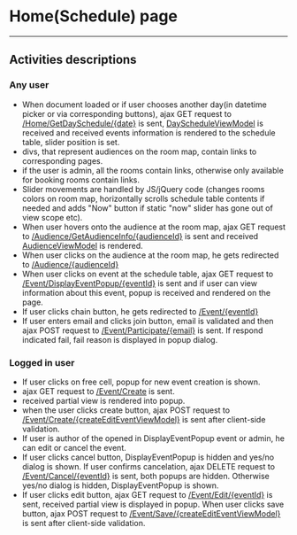 # Home(Schedule) page
___
## Activities descriptions
### Any user
* When document loaded or if user chooses another day(in datetime picker or via corresponding buttons),
ajax GET request to
[/Home/GetDaySchedule/{date}](controllers/home_controller.md#get_dayschedule)
is sent,
[DayScheduleViewModel](https://github.com/anshox/AudienceBooking/blob/contracts-definitions/Booking/Booking.Web/ViewModels/Home/DayScheduleViewModel.cs)
 is received and
received events information is rendered to the schedule table, slider position is set.
 * divs, that represent audiences on the room map, contain links to corresponding pages.
 * if the user is admin, all the rooms contain links, otherwise only available for booking rooms contain links.
* Slider movements are handled by JS/jQuery code (changes rooms colors on room map, horizontally scrolls
schedule table contents if needed and adds "Now" button if static "now" slider has gone out of view scope etc).
* When user hovers onto the audience at the room map, ajax GET request to
[/Audience/GetAudienceInfo/{audienceId}](controllers/audience_controller.md#get_audienceinfo)
is sent and received
[AudienceViewModel](https://github.com/anshox/AudienceBooking/blob/contracts-definitions/Booking/Booking.Web/ViewModels/Audience/AudienceViewModel.cs)
is rendered.
* When user clicks on the audience at the room map, he gets redirected to
[/Audience/{audienceId}](controllers/audience_controller.md#get_audience)
* When user clicks on event at the schedule table, ajax GET request to
[/Event/DisplayEventPopup/{eventId}](controllers/event_controller.md#get_displayeventpopup)
is sent and if user can view information about this event, popup is received and rendered on the page.
 * If user clicks chain button, he gets redirected to
 [/Event/{eventId}](controllers/event_controller.md#get_event)
 * If user enters email and clicks join button, email is validated and then ajax POST request to
 [/Event/Participate/{email}](controllers/event_controller.md#participate)
 is sent. If respond indicated fail, fail reason is displayed in popup dialog.

### Logged in user
* If user clicks on free cell, popup for new event creation is shown.
 * ajax GET request to [/Event/Create](controllers/event_controller.md#get_create) is sent.
 * received partial view is rendered into popup.
 * when the user clicks create button, ajax POST request to
 [/Event/Create/{createEditEventViewModel}](controllers/event_controller.md#create) is sent after
 client-side validation.
* If user is author of the opened in DisplayEventPopup event or admin, he can edit or cancel the event.
 * If user clicks cancel button, DisplayEventPopup is hidden and yes/no dialog is shown. If user confirms cancelation, ajax DELETE request to
 [/Event/Cancel/{eventId}](controllers/event_controller.md#cancel) is sent,
 both popups are hidden. Otherwise yes/no dialog is hidden, DisplayEventPopup is shown.
 * If user clicks edit button, ajax GET request to
 [/Event/Edit/{eventId}](controllers/event_controller.md#edit) is sent, received partial view is displayed in popup. When user clicks save button, ajax POST request to
 [/Event/Save/{createEditEventViewModel}](controllers/event_controller.md#save) is sent after client-side validation.
